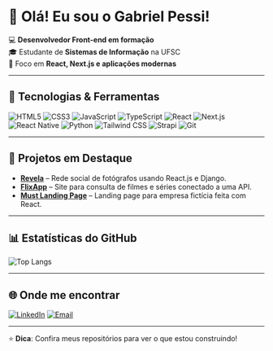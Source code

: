 # 👋 Olá! Eu sou o Gabriel Pessi!

💻 **Desenvolvedor Front-end em formação**  
🎓 Estudante de **Sistemas de Informação** na UFSC  
🚀 Foco em **React, Next.js e aplicações modernas**  

---

## 🔧 Tecnologias & Ferramentas
![HTML5](https://img.shields.io/badge/-HTML5-E34F26?style=for-the-badge&logo=html5&logoColor=white)
![CSS3](https://img.shields.io/badge/-CSS3-1572B6?style=for-the-badge&logo=css3&logoColor=white)
![JavaScript](https://img.shields.io/badge/-JavaScript-F7DF1E?style=for-the-badge&logo=javascript&logoColor=black)
![TypeScript](https://img.shields.io/badge/-TypeScript-3178C6?style=for-the-badge&logo=typescript&logoColor=white)
![React](https://img.shields.io/badge/-React-61DAFB?style=for-the-badge&logo=react&logoColor=black)
![Next.js](https://img.shields.io/badge/-Next.js-000000?style=for-the-badge&logo=next.js&logoColor=white)
![React Native](https://img.shields.io/badge/-React%20Native-61DAFB?style=for-the-badge&logo=react&logoColor=black)
![Python](https://img.shields.io/badge/-Python-3776AB?style=for-the-badge&logo=python&logoColor=white)
![Tailwind CSS](https://img.shields.io/badge/-Tailwind%20CSS-38B2AC?style=for-the-badge&logo=tailwind-css&logoColor=white)
![Strapi](https://img.shields.io/badge/-Strapi-2F2E8B?style=for-the-badge&logo=strapi&logoColor=white)
![Git](https://img.shields.io/badge/-Git-F05032?style=for-the-badge&logo=git&logoColor=white)

---

## 📌 Projetos em Destaque
- **[Revela](https://github.com/gabpessi/RevelaApp)** – Rede social de fotógrafos usando React.js e Django.
- **[FlixApp](https://github.com/gabpessi/flixxapp)** – Site para consulta de filmes e séries conectado a uma API.
- **[Must Landing Page](https://github.com/gabpessi/must)** – Landing page para empresa fictícia feita com React.

---
## 📊 Estatísticas do GitHub
![Top Langs](https://github-readme-stats.vercel.app/api/top-langs/?username=gabpessi&layout=compact&theme=dracula&langs_count=6)

---

## 🌐 Onde me encontrar
[![LinkedIn](https://img.shields.io/badge/-LinkedIn-0A66C2?style=for-the-badge&logo=linkedin&logoColor=white)](https://www.linkedin.com/in/gabriel-pessi-buchweitz-52623a224/)
[![Email](https://img.shields.io/badge/-Email-D14836?style=for-the-badge&logo=gmail&logoColor=white)](mailto:gabpessi@gmail.com)

---
⭐ **Dica**: Confira meus repositórios para ver o que estou construindo!
